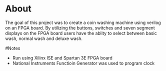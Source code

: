 # About

The goal of this project was to create a coin washing machine using verilog on an FPGA board.
By utilizing the buttons, switches and seven segment displays on the FPGA board
users have the ablity to select between basic wash, normal wash and deluxe wash.


#Notes
- Run using Xilinx ISE and Spartan 3E FPGA board
- National Instruments Functioin Generator was used to program clock
